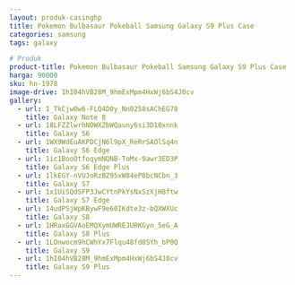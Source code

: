 ```yaml
---
layout: produk-casinghp
title: Pokemon Bulbasaur Pokeball Samsung Galaxy S9 Plus Case
categories: samsung
tags: galaxy

# Produk
product-title: Pokemon Bulbasaur Pokeball Samsung Galaxy S9 Plus Case
harga: 90000
sku: hn-1978
image-drive: 1hI04hVB28M_9hmExMpm4HxWj6bS4J0cv
gallery:
  - url: 1_TkCjw0w6-FLQ4D0y_Nn0258sAChEG78
    title: Galaxy Note 8
  - url: 18LFZZlwrhNOWXZbWQauny6si3D10xnnk
    title: Galaxy S6
  - url: 1WX9WdEuAKPDCjN6l9pX_ReRrSAOlSq4n
    title: Galaxy S6 Edge
  - url: 1ic1BooOtfoqymNQNB-ToMx-9awr3ED3P
    title: Galaxy S6 Edge Plus
  - url: 1lkEGY-nVUJoRzBZ95xW84eP8bcNCbn_3
    title: Galaxy S7
  - url: 1x1UiSQdSFP3JwCYtnPkYsNxSzXjH8ftw
    title: Galaxy S7 Edge
  - url: 14udPSjWpKBywF9e60IKdte3z-bQXWXUc
    title: Galaxy S8
  - url: 1HRaxGGVAoEMQXymUWREJURKGyn_5eG_A
    title: Galaxy S8 Plus
  - url: 1LOnwocm9hCWhYx7Flqu48fd0SYh_bP0Q
    title: Galaxy S9
  - url: 1hI04hVB28M_9hmExMpm4HxWj6bS4J0cv
    title: Galaxy S9 Plus
---
```

